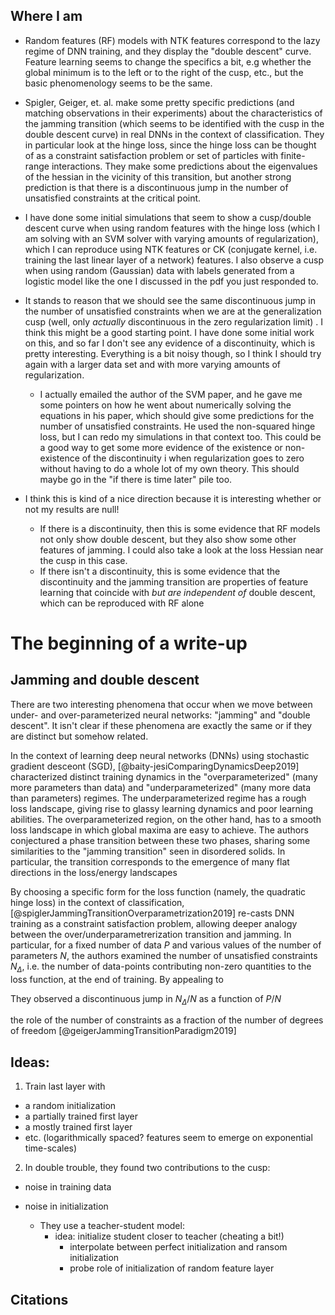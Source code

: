 ## Where I am


  -  Random features (RF) models with NTK features correspond to the lazy regime of DNN training, and they display the "double descent" curve. Feature learning seems to change the specifics a bit, e.g whether the global minimum is to the left or to the right of the cusp, etc., but the basic phenomenology seems to be the same.

  -  Spigler, Geiger, et. al. make some pretty specific predictions (and matching observations in their experiments) about the characteristics of the jamming transition (which seems to be identified with the cusp in the double descent curve) in real DNNs in the context of classification. They in particular look at the hinge loss, since the hinge loss can be thought of as a constraint satisfaction problem or set of particles with finite-range interactions. They make some predictions about the eigenvalues of the hessian in the vicinity of this transition, but another strong prediction is that there is a discontinuous jump in the number of unsatisfied constraints at the critical point.

  -  I have done some initial simulations that seem to show a cusp/double descent curve when using random features with the hinge loss (which I am solving with an SVM solver with varying amounts of regularization), which I can reproduce using NTK features or CK (conjugate kernel, i.e. training the last linear layer of a network) features. I also observe a cusp when using random (Gaussian) data with labels generated from a logistic model like the one I discussed in the pdf you just responded to.

  -  It stands to reason that we should see the same discontinuous jump in the number of unsatisfied constraints when we are at the generalization cusp (well, only *actually* discontinuous in the zero regularization limit) . I think this might be a good starting point. I have done some initial work on this, and so far I don't see any evidence of a discontinuity, which is pretty interesting. Everything is a bit noisy though, so I think I should try again with a larger data set and with more varying amounts of regularization.
      - I actually emailed the author of the SVM paper, and he gave me some pointers on how he went about numerically solving the equations in his paper, which should give some predictions for the number of unsatisfied constraints. He used the non-squared hinge loss, but I can redo my simulations in that context too. This could be a good way to get some more evidence of the existence or non-existence of the discontinuity i when regularization goes to zero without having to do a whole lot of my own theory. This should maybe go in the "if there is time later" pile too.

  - I think this is kind of a nice direction because it is interesting whether or not my results are null!
      - If there is a discontinuity, then this is some evidence that RF models not only show double descent, but they also show some other features of jamming. I could also take a look at the loss Hessian near the cusp in this case.
      - If there isn't a discontinuity, this is some evidence that the discontinuity and the jamming transition are properties of feature learning that coincide with *but are independent of* double descent, which can be reproduced with RF alone

# The beginning of a write-up


## Jamming and double descent
There are two interesting phenomena that occur when we move between under- and over-parameterized neural networks: "jamming" and "double descent". It isn't clear if these phenomena are exactly the same or if they are distinct but somehow related.

In the context of learning deep neural networks (DNNs) using stochastic gradient desceont (SGD), [@baity-jesiComparingDynamicsDeep2019] characterized distinct training dynamics in the "overparameterized" (many more parameters than data) and "underparameterized" (many more data than parameters) regimes. The underparameterized regime has a rough loss landscape, giving rise to glassy learning dynamics and poor learning abilities. The overparameterized region, on the other hand, has to a smooth loss landscape in which global maxima are easy to achieve. The authors conjectured a phase transition between these two phases, sharing some similarities to the "jamming transition" seen in disordered solids. In particular, the transition corresponds to the emergence of many flat directions in the loss/energy landscapes

By choosing a specific form for the loss function (namely, the quadratic hinge loss) in the context of classification, [@spiglerJammingTransitionOverparametrization2019] re-casts DNN training as a constraint satisfaction problem, allowing deeper analogy between the over/underparametrerization transition and jamming. In particular, for a fixed number of data $P$ and various values of the number of parameters $N$, the authors examined the number of unsatisfied constraints $N_\Delta$, i.e. the number of data-points contributing non-zero quantities to the loss function, at the end of training. By appealing to

They observed a discontinuous jump in $N_\Delta/N$ as a function of $P/N$

 the role of the number of constraints as a fraction of the number of degrees of freedom  [@geigerJammingTransitionParadigm2019]


## Ideas:

1. Train last layer with
- a random initialization
- a partially trained first layer
- a mostly trained first layer
- etc. (logarithmically spaced? features seem to emerge on exponential time-scales)

2. In double trouble, they found two contributions to the cusp:
- noise in training data
- noise in initialization

  - They use a teacher-student model:
    - idea: initialize student closer to teacher (cheating a bit!)
      - interpolate between perfect initialization and ransom initialization
      - probe role of initialization of random feature layer


## Citations
